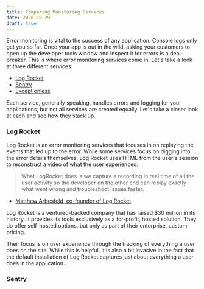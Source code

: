 ```yaml
---
title: Comparing Monitoring Services
date: 2020-10-29
draft: true
---
```


Error monitoring is vital to the success of any application. Console logs only get you so far. Once your app is out in the wild, asking your customers to open up the developer tools window and inspect it for errors is a deal-breaker. This is where error monitoring services come in. Let's take a look at three different services: 

* [Log Rocket](https://logrocket.com)
* [Sentry](https://sentry.io)
* [Exceptionless](https://exceptionless.com)

Each service, generally speaking, handles errors and logging for your applications, but not all services are created equally. Let's take a closer look at each and see how they stack up. 

### Log Rocket  

Log Rocket is an error monitoring services that focuses in on replaying the events that led up to the error. While some services focus on digging into the error details themselves, Log Rocket uses HTML from the user's session to reconstruct a video of what the user experienced. 

> What LogRocket does is we capture a recording in real time of all the user activity so the developer on the other end can replay exactly what went wrong and troubleshoot issues faster.

- [Matthew Arbesfeld, co-founder of Log Rocket](https://techcrunch.com/2019/03/21/logrocked-nabs-11m-series-a-to-fix-web-application-errors-faster/?guccounter=1&guce_referrer=aHR0cHM6Ly93d3cuZ29vZ2xlLmNvbS8&guce_referrer_sig=AQAAAIPY3DnugxcKUD8lyUXLl-FXSS29_pkxK32gWJb_Kp0lGk2YWj19tXm2PCHIjj4kFV6DBtRurKKebhBH5czcymF2Ct0k_D1UFvoJtxkD-76DSFmTqD07uaoxVS69YzFZLa-QsEcsoiwVbHWBFkLyRywxOBu8baLFu34hztJrZSCa)

Log Rocket is a ventured-backed company that has raised $30 million in its history. It provides its tools exclusively as a for-profit, hosted solution. They do offer self-hosted options, but only as part of their enterprise, custom pricing. 

Their focus is on user experience through the tracking of everything a user does on the site. While this is helpful, it is also a bit invasive in the fact that the default installation of Log Rocket captures just about everything a user does in the application. 

### Sentry  




